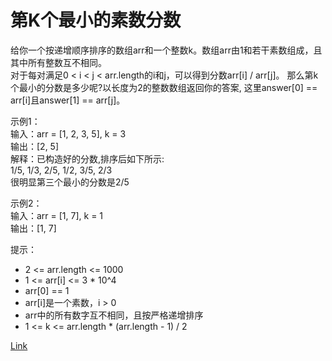 <h1>第K个最小的素数分数</h1>

给你一个按递增顺序排序的数组arr和一个整数k。数组arr由1和若干素数组成，且其中所有整数互不相同。</br>
对于每对满足0 < i < j < arr.length的i和j，可以得到分数arr[i] / arr[j]。
那么第k个最小的分数是多少呢?以长度为2的整数数组返回你的答案, 这里answer[0] == arr[i]且answer[1] == arr[j]。</br>

示例1：</br>
输入：arr = [1, 2, 3, 5], k = 3</br>
输出：[2, 5]</br>
解释：已构造好的分数,排序后如下所示:</br>
1/5, 1/3, 2/5, 1/2, 3/5, 2/3</br>
很明显第三个最小的分数是2/5</br>

示例2：</br>
输入：arr = [1, 7], k = 1</br>
输出：[1, 7]</br>

提示：
- 2 <= arr.length <= 1000
- 1 <= arr[i] <= 3 * 10^4
- arr[0] == 1
- arr[i]是一个素数，i > 0
- arr中的所有数字互不相同，且按严格递增排序
- 1 <= k <= arr.length * (arr.length - 1) / 2

[Link](https://leetcode-cn.com/problems/k-th-smallest-prime-fraction/)